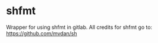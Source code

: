 # shfmt

Wrapper for using shfmt in gitlab.
All credits for shfmt go to: https://github.com/mvdan/sh

